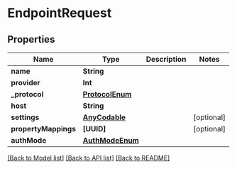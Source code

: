 # EndpointRequest

## Properties
Name | Type | Description | Notes
------------ | ------------- | ------------- | -------------
**name** | **String** |  | 
**provider** | **Int** |  | 
**_protocol** | [**ProtocolEnum**](ProtocolEnum.md) |  | 
**host** | **String** |  | 
**settings** | [**AnyCodable**](.md) |  | [optional] 
**propertyMappings** | **[UUID]** |  | [optional] 
**authMode** | [**AuthModeEnum**](AuthModeEnum.md) |  | 

[[Back to Model list]](../README.md#documentation-for-models) [[Back to API list]](../README.md#documentation-for-api-endpoints) [[Back to README]](../README.md)


